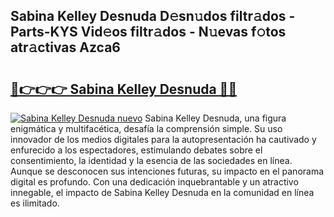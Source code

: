 ## Sabina Kelley Desnuda D𝚎sn𝚞dos filtr𝚊dos - Parts-KYS Vid𝚎os filtr𝚊dos - N𝚞evas f𝚘tos atr𝚊ctivas Azca6

# <h2><a href="http://mb9h84.tromn.icu/?c=Sabina+Kelley+Desnuda">🔗👉👉👉 Sabina Kelley Desnuda 🔗🔗</a></h2>

[![Sabina Kelley Desnuda nuevo](https://i.imgur.com/pEAQMta.gif)](http://mb9h84.tromn.icu/?c=Sabina+Kelley+Desnuda)
Sabina Kelley Desnuda, una figura enigmática y multifacética, desafía la comprensión simple. Su uso innovador de los medios digitales para la autopresentación ha cautivado y enfurecido a los espectadores, estimulando debates sobre el consentimiento, la identidad y la esencia de las sociedades en línea. Aunque se desconocen sus intenciones futuras, su impacto en el panorama digital es profundo. Con una dedicación inquebrantable y un atractivo innegable, el impacto de Sabina Kelley Desnuda en la comunidad en línea es ilimitado.
